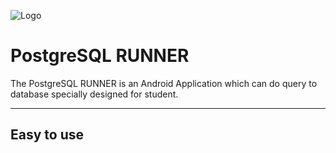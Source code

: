  ![Logo](https://github.com/sanedroid6006/SqlRunner/blob/master/logo/logo.jpg)  
#        PostgreSQL RUNNER #



The PostgreSQL RUNNER is an Android Application which can do query to database specially designed for student.

---
## Easy to use 



